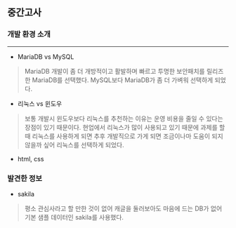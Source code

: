 ## 중간고사

### 개발 환경 소개
------------
+ MariaDB vs MySQL
> MariaDB 개발이 좀 더 개방적이고 활발하며 빠르고 투명한 보안패치를 릴리즈한 MariaDB를 선택했다.
> MySQL보다 MariaDB가 좀 더 가벼워 선택하게 되었다.

+ 리눅스 vs 윈도우
> 보통 개발시 윈도우보다 리눅스를 추천하는 이유는 운영 비용을 줄일 수 있다는 장점이 있기 때문이다. 
> 현업에서 리눅스가 많이 사용되고 있기 때문에 과제를 할 때 리눅스를 사용하게 되면 추후 개발직으로 가게 되면 조금이나마 도움이 되지 않을까 싶어 리눅스를 선택하게 되었다.

+ html, css 

### 발견한 정보
+ sakila
> 평소 관심사라고 할 만한 것이 없어 캐글을 둘러보아도 마음에 드는 DB가 없어 기본 샘플 데이터인 sakila를 사용했다.
